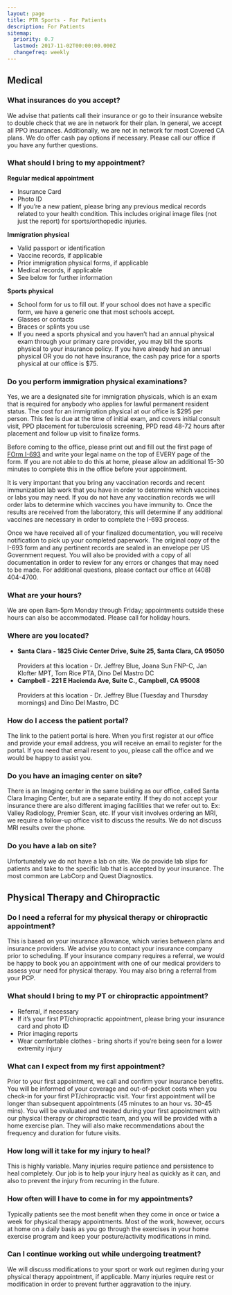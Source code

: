 ```yaml
---
layout: page
title: PTR Sports - For Patients
description: For Patients
sitemap:
  priority: 0.7
  lastmod: 2017-11-02T00:00:00.000Z
  changefreq: weekly
---
```

<h2>Medical</h2>

<h3>What insurances do you accept?</h3>
We advise that patients call their insurance or go to their insurance website to double check that we are in network for their plan. In general, we accept all PPO insurances. Additionally, we are not in network for most Covered CA plans. We do offer cash pay options if necessary. Please call our office if you have any further questions. 

<h3>What should I bring to my appointment?</h3>
<b>Regular medical appointment</b>
  <ul>
  <li>Insurance Card</li>
  <li>Photo ID</li>
  <li>If you’re a new patient, please bring any previous medical records related to your health condition. This includes original image files (not just the report) for sports/orthopedic injuries. </li>
  </ul>
<b>Immigration physical</b>
  <ul>
  <li>Valid passport or identification</li>
  <li>Vaccine records, if applicable</li>
  <li>Prior immigration physical forms, if applicable</li>
  <li>Medical records, if applicable</li>
  <li>See below for further information</li>
  </ul>
<b>Sports physical</b>
  <ul>
  <li>School form for us to fill out. If your school does not have a specific form, we have a generic one that most schools accept. </li>
  <li>Glasses or contacts</li>
  <li>Braces or splints you use</li>
  <li>If you need a sports physical and you haven’t had an annual physical exam through your primary care provider, you may bill the sports physical to your insurance policy. If you have already had an annual physical OR you do not have insurance, the cash pay price for a sports physical at our office is $75.</li>
  </ul>
<h3>Do you perform immigration physical examinations?</h3>
Yes, we are a designated site for immigration physicals, which is an exam that is required for anybody who applies for lawful permanent resident status. The cost for an immigration physical at our office is $295 per person. This fee is due at the time of initial exam, and covers initial consult visit, PPD placement for tuberculosis screening, PPD read 48-72 hours after placement and follow up visit to finalize forms.

Before coming to the office, please print out and fill out the first page of <a href="https://www.uscis.gov/sites/default/files/files/form/i-693.pdf">FOrm I-693</a> and write your legal name on the top of EVERY page of the form. If you are not able to do this at home, please allow an additional 15-30 minutes to complete this in the office before your appointment.

It is very important that you bring any vaccination records and recent immunization lab work that you have in order to determine which vaccines or labs you may need.  If you do not have any vaccination records we will order labs to determine which vaccines you have immunity to.  Once the results are received from the laboratory, this will determine if any additional vaccines are necessary in order to complete the I-693 process.

Once we have received all of your finalized documentation, you will receive notification to pick up your completed paperwork.  The original copy of the I-693 form and any pertinent records are sealed in an envelope per US Government request.  You will also be provided with a copy of all documentation in order to review for any errors or changes that may need to be made. For additional questions, please contact our office at (408) 404-4700.

<h3>What are your hours?</h3>
We are open 8am-5pm Monday through Friday; appointments outside these hours can also be accommodated. Please call for holiday hours. 

<h3>Where are you located?</h3>
<ul>
  <li><b>Santa Clara - 1825 Civic Center Drive, Suite 25, Santa Clara, CA 95050</b></li>
  <br>Providers at this location - Dr. Jeffrey Blue, Joana Sun FNP-C, Jan Klofter MPT, Tom Rice PTA, Dino Del Mastro DC
  
  <li><b>Campbell - 221 E Hacienda Ave, Suite C., Campbell, CA 95008</b></li>
  <br>Providers at this location - Dr. Jeffrey Blue (Tuesday and Thursday mornings) and Dino Del Mastro, DC
  </ul>

<h3>How do I access the patient portal?</h3>
The link to the patient portal is here. When you first register at our office and provide your email address, you will receive an email to register for the portal. If you need that email resent to you, please call the office and we would be happy to assist you. 

<h3>Do you have an imaging center on site?</h3>
There is an Imaging center in the same building as our office, called Santa Clara Imaging Center, but are a separate entity. If they do not accept your insurance there are also different imaging facilities that we refer out to. Ex: Valley Radiology, Premier Scan, etc. If your visit involves ordering an MRI, we require a follow-up office visit to discuss the results. We do not discuss MRI results over the phone. 

<h3>Do you have a lab on site?</h3>
Unfortunately we do not have a lab on site. We do provide lab slips for patients and take to the specific lab that is accepted by your insurance. The most common are LabCorp and Quest Diagnostics. 


<h2>Physical Therapy and Chiropractic</h2>

<h3>Do I need a referral for my physical therapy or chiropractic appointment?</h3>
This is based on your insurance allowance, which varies between plans and insurance providers. We advise you to contact your insurance company prior to scheduling. If your insurance company requires a referral, we would be happy to book you an appointment with one of our medical providers to assess your need for physical therapy. You may also bring a referral from your PCP. 

<h3>What should I bring to my PT or chiropractic appointment?</h3>
<ul>
<li>Referral, if necessary</li>
<li>If it’s your first PT/chiropractic appointment, please bring your insurance card and photo ID</li>
<li>Prior imaging reports</li>
<li>Wear comfortable clothes - bring shorts if you’re being seen for a lower extremity injury</li>
  </ul>

<h3>What can I expect from my first appointment?</h3>
Prior to your first appointment, we call and confirm your insurance benefits. You will be informed of your coverage and out-of-pocket costs when you check-in for your first PT/chiropractic visit. Your first appointment will be longer than subsequent appointments (45 minutes to an hour vs. 30-45 mins). You will be evaluated and treated during your first appointment with our physical therapy or chiropractic team, and you will be provided with a home exercise plan. They will also make recommendations about the frequency and duration for future visits. 

<h3>How long will it take for my injury to heal?</h3>
This is highly variable. Many injuries require patience and persistence to heal completely. Our job is to help your injury heal as quickly as it can, and also to prevent the injury from recurring in the future. 

<h3>How often will I have to come in for my appointments?</h3>
Typically patients see the most benefit when they come in once or twice a week for physical therapy appointments. Most of the work, however, occurs at home on a daily basis as you go through the exercises in your home exercise program and keep your posture/activity modifications in mind. 

<h3>Can I continue working out while undergoing treatment?</h3>
We will discuss modifications to your sport or work out regimen during your physical therapy appointment, if applicable. Many injuries require rest or modification in order to prevent further aggravation to the injury. 


